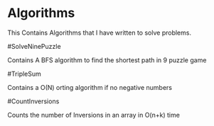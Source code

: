 # Algorithms
This Contains Algorithms that I have written to solve problems.

#SolveNinePuzzle

Contains A BFS algorithm to find the shortest path in 9 puzzle game

#TripleSum

Contains a O(N) orting algorithm if no negative numbers

#CountInversions

Counts the number of Inversions in an array in O(n+k) time
